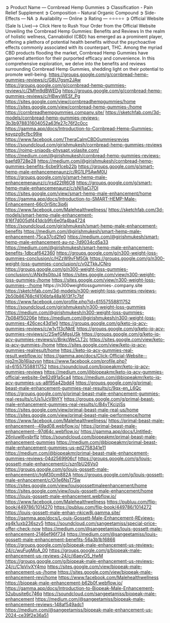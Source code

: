 ➲ Product Name — Cornbread Hemp Gummies
➲ Classification - Pain Relief Supplement
➲ Composition – Natural Organic Compound
➲ Side-Effects — NA
➲ Availability — Online
➲ Rating — ⭐⭐⭐⭐⭐
➲ Official Website (Sale Is Live)—>  Click Here to Rush Your Order from the Official Website
Unveiling the Cornbread Hemp Gummies: Benefits and Reviews
In the realm of holistic wellness, Cannabidiol (CBD) has emerged as a prominent player, offering a plethora of potential health benefits without the psychoactive effects commonly associated with its counterpart, THC. Among the myriad CBD products flooding the market, Cornbread Hemp Gummies have garnered attention for their purported efficacy and convenience. In this comprehensive exploration, we delve into the benefits and reviews surrounding Cornbread Hemp Gummies, shedding light on their potential to promote well-being.
https://groups.google.com/g/cornbread-hemp-gummies-reviews/c/G8U7gsm2JAw 
https://groups.google.com/g/cornbread-hemp-gummies-reviews/c/ZMfm9dBWEDg 
https://groups.google.com/g/cornbread-hemp-gummies-reviews/c/HBwvWESf_Pg 
https://sites.google.com/view/cornbreadhempgummies/home  
https://sites.google.com/view/cornbread-hemp-gummies-/home 
https://cornbreadhempgummies.company.site/ 
https://sketchfab.com/3d-models/cornbread-hemp-gummies-reviews-3b3b978831604052a63fe27c76f2c0cc 
https://gamma.app/docs/Introduction-to-Cornbread-Hemp-Gummies-kqyqzg9cfbc99ie 
https://www.facebook.com/TheraCalmCBDGummiesrevies 
https://soundcloud.com/girishmukesh/cornbread-hemp-gummies-reviews 
https://roimp-sniaods-physapt.yolasite.com/ 
https://medium.com/@girishmukesh/cornbread-hemp-gummies-reviews-baefd9728e28 
https://medium.com/@girishmukesh/cornbread-hemp-gummies-benefits-6cbe91ceb22b 
https://groups.google.com/g/smart-hemp-male-enhancemenaunz/c/RG1LP5AwM0U 
https://groups.google.com/g/smart-hemp-male-enhancemenaunz/c/jrsd22tR6O8 
https://groups.google.com/g/smart-hemp-male-enhancemenaunz/c/sNj1jaCj7OI 
https://sites.google.com/view/smart-hemp-male-enhancement/home 
https://gamma.app/docs/Introduction-to-SMART-HEMP-Male-Enhancement-66c0rl5itc3ip6j 
https://www.facebook.com/Malehealthwellness/ 
https://sketchfab.com/3d-models/smart-hemp-male-enhancement-816f7d005df441dcb9fc6e0fa4ba4724 
https://soundcloud.com/girishmukesh/smart-hemp-male-enhancement-benefits 
https://medium.com/@girishmukesh/smart-hemp-male-enhancement-75ca37cd2fe0 
https://medium.com/@girishmukesh/smart-hemp-male-enhancement-au-nz-7d9034cd5a33 
https://medium.com/@girishmukesh/smart-hemp-male-enhancement-benefits-1dbcaf642360 
https://groups.google.com/g/n300-weight-loss-gummies-conclusion/c/HZzW9vFM5Gk 
https://groups.google.com/g/n300-weight-loss-gummies-conclusion/c/v0ZTkkJCNro 
https://groups.google.com/g/n300-weight-loss-gummies-conclusion/c/ANx9s0itpJ4 
https://sites.google.com/view/n300-weight-loss-gummies-/home 
https://sites.google.com/view/n300-weight-loss-gummies--/home 
https://n300weightlossgummies-.company.site 
https://sketchfab.com/3d-models/n300-weight-loss-gummies-reviews-2b50b86768cf4106bfa48a1613f7c7bf 
https://www.facebook.com/profile.php?id=61557558811752  
https://soundcloud.com/girishmukesh/n300-weight-loss-gummies 
https://medium.com/@girishmukesh/n300-weight-loss-gummies-7b084f50206e 
https://medium.com/@girishmukesh/n300-weight-loss-gummies-426cec43d1e0 
https://groups.google.com/g/keto-iq-acv-gummies-reviews/c/w1v113cNktE 
https://groups.google.com/g/keto-iq-acv-gummies-reviews/c/2SwfGMgsUSk 
https://groups.google.com/g/keto-iq-acv-gummies-reviews/c/BnkcWeCLT2c 
https://sites.google.com/view/keto-iq-acv-gummies-/home 
https://sites.google.com/view/keto-iq-acv-gummies-realresult/home 
https://keto-iq-acv-gummies-real-result.webflow.io/ 
https://gamma.app/docs/Click-Official-Website--njg2m3b16lazvsn 
https://www.facebook.com/profile.php?id=61557558811752 
https://soundcloud.com/biopeakmr/keto-iq-acv-gummies-reviews 
https://medium.com/@biopeakmr/keto-iq-acv-gummies-official-website-0e62d91a5ca4 
https://medium.com/@biopeakmr/keto-iq-acv-gummies-us-a8f95a42bdd4 
https://groups.google.com/g/primal-beast-male-enhancement-gummies-real-results/c/9qx-en_L6Qc 
https://groups.google.com/g/primal-beast-male-enhancement-gummies-real-results/c/Us1iJcV8hYY 
https://groups.google.com/g/primal-beast-male-enhancement-gummies-real-results/c/B4vTKcizjSs 
https://sites.google.com/view/primal-beast-male-real-us/home 
https://sites.google.com/view/primal-beast-male-performence/home 
https://www.facebook.com/Malehealthwellness/ 
https://primal-beast-male-enhancement--49ad08.webflow.io/ 
https://primal-beast-male-enhancement--97d64c.webflow.io/ 
https://gamma.app/docs/Untitled-26nluwl6vsbrflz 
https://soundcloud.com/biopeakmr/primal-beast-male-enhancement-gummies 
https://medium.com/@biopeakmr/primal-beast-male-enhancement-gummies-us-ed2758341e11 
https://medium.com/@biopeakmr/primal-beast-male-enhancement-gummies-reviews-04d2569906cf 
https://groups.google.com/g/louis-gossett-male-enhancement/c/szn1bU26Vs0 
https://groups.google.com/g/louis-gossett-male-enhancement/c/tgM30cm882A 
https://groups.google.com/g/louis-gossett-male-enhancement/c/Oi1e6NsT7Sw 
https://sites.google.com/view/louisgossettmaleenhancement/home 
https://sites.google.com/view/louis-gossett-male-enhancement/home 
https://louis-gossett-male-enhancement.webflow.io/ 
https://www.facebook.com/Malehealthwellness 
https://publuu.com/flip-book/449786/1014270 
https://publuu.com/flip-book/449786/1014272 
https://louis-gossett-male-enhan-nkicw8j.gamma.site/ 
https://gamma.app/docs/L-ouis-Gossett-Male-Enhancement-REviews-xg4k1uxb236szv5 
https://soundcloud.com/sangeetamiss/special-price-offer-check-now 
https://medium.com/@sangeetamiss/louis-gossett-male-enhancement-2146ef96f734 
https://medium.com/@sangeetamiss/louis-gossett-male-enhancement-benefits-56a3b1b16866 
https://groups.google.com/g/biopeak-male-enhancement-us-reviews-24/c/wuFugMoA_00 
https://groups.google.com/g/biopeak-male-enhancement-us-reviews-24/c/i6aevO5_HwM 
https://groups.google.com/g/biopeak-male-enhancement-us-reviews-24/c/C1pVivXY4mo 
https://sites.google.com/view/biopeak-male-enhancement-us-/home 
https://sites.google.com/view/biopeak-male-enhancement-revi/home 
https://www.facebook.com/Malehealthwellness 
https://biopeak-male-enhancement-b62b0f.webflow.io/ 
https://gamma.app/docs/Introduction-to-Biopeak-Male-Enhancement-52ubusite6c746q 
https://soundcloud.com/sangeetamiss/biopeak-male-enhancement 
https://medium.com/@sangeetamiss/biopeak-male-enhancement-reviews-148af549adc1 
https://medium.com/@sangeetamiss/biopeak-male-enhancement-us-2024-ce39f2e36a51 
